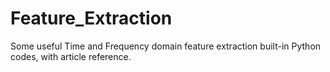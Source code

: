 # Feature_Extraction
 Some useful Time and Frequency domain feature extraction built-in Python codes, with article reference.
